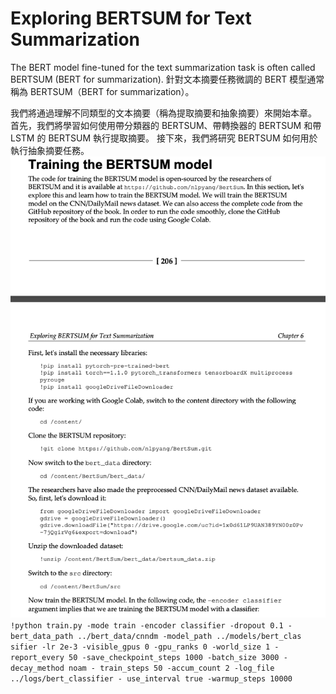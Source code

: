 # Exploring BERTSUM for Text Summarization
The BERT model fine-tuned for the text summarization task is often called BERTSUM (BERT for summarization). 
針對文本摘要任務微調的 BERT 模型通常稱為 BERTSUM（BERT for summarization）。

我們將通過理解不同類型的文本摘要（稱為提取摘要和抽象摘要）來開始本章。 首先，我們將學習如何使用帶分類器的 BERTSUM、帶轉換器的 BERTSUM 和帶 LSTM 的 BERTSUM 執行提取摘要。 接下來，我們將研究 BERTSUM 如何用於執行抽象摘要任務。
<img src ='main_code.png'>
`!python train.py -mode train -encoder classifier -dropout 0.1 -
   bert_data_path ../bert_data/cnndm -model_path ../models/bert_clas
   sifier -lr 2e-3 -visible_gpus 0 -gpu_ranks 0 -world_size 1 -report_every 50
   -save_checkpoint_steps 1000 -batch_size 3000 -decay_method noam -
   train_steps 50 -accum_count 2 -log_file ../logs/bert_classifier -
   use_interval true -warmup_steps 10000`